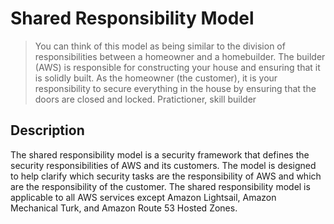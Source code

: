 # Shared Responsibility Model

> You can think of this model as being similar to the division of responsibilities between a homeowner and a homebuilder. The builder (AWS) is responsible for constructing your house and ensuring that it is solidly built. As the homeowner (the customer), it is your responsibility to secure everything in the house by ensuring that the doors are closed and locked. Pratictioner, skill builder

## Description

The shared responsibility model is a security framework that defines the security responsibilities of AWS and its customers. The model is designed to help clarify which security tasks are the responsibility of AWS and which are the responsibility of the customer. The shared responsibility model is applicable to all AWS services except Amazon Lightsail, Amazon Mechanical Turk, and Amazon Route 53 Hosted Zones.
